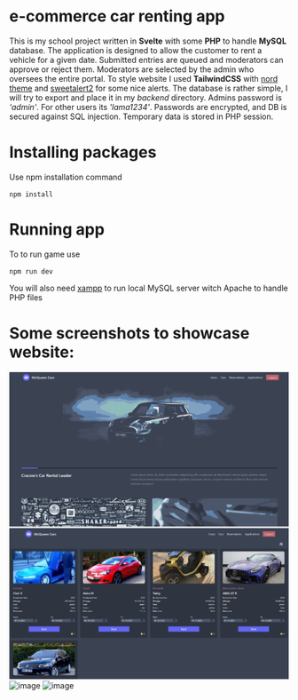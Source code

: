 # e-commerce car renting app
This is my school project written in **Svelte** with some **PHP** to handle **MySQL** database. The application is designed to allow the customer to rent a vehicle for a given date. Submitted entries are queued and moderators can approve or reject them. Moderators are selected by the admin who oversees the entire portal. To style website I used **TailwindCSS** with [nord theme](https://www.nordtheme.com/) and [sweetalert2](https://sweetalert2.github.io/) for some nice alerts. The database is rather simple, I will try to export and place it in my *backend* directory. Admins password is *'admin'*. For other users its *'lama1234'*. Passwords are encrypted, and DB is secured against SQL injection. Temporary data is stored in PHP session. 

# Installing packages
Use npm installation command
```
npm install
```

# Running app
To to run game use
```
npm run dev
```
You will also need [xampp](https://www.apachefriends.org/pl/index.html) to run local MySQL server witch Apache to handle PHP files

# Some screenshots to showcase website:
![image](screenshots/main.png)
![image](screenshots/cars.png)
![image](screenshots/apllications.png)
![image](screenshots/reservations.png)
